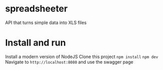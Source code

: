 # spreadsheeter

API that turns simple data into XLS files

# Install and run

Install a modern version of NodeJS
Clone this project
`npm install`
`npm dev`
Navigate to `http://localhost:8080` and use the swagger page
